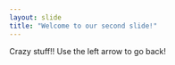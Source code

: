 ```yaml
---
layout: slide
title: "Welcome to our second slide!"
---
```

Crazy stuff!!
Use the left arrow to go back!